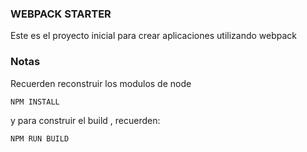 ### WEBPACK STARTER

Este es el proyecto inicial para crear aplicaciones utilizando webpack

### Notas
Recuerden reconstruir los modulos de node

```
NPM INSTALL

```

y para construir el build , recuerden:

```
NPM RUN BUILD

```